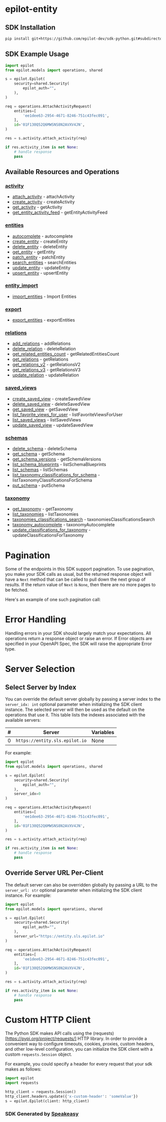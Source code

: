 # epilot-entity

<!-- Start SDK Installation -->
## SDK Installation

```bash
pip install git+https://github.com/epilot-dev/sdk-python.git#subdirectory=entity
```
<!-- End SDK Installation -->

## SDK Example Usage
<!-- Start SDK Example Usage -->
```python
import epilot
from epilot.models import operations, shared

s = epilot.Epilot(
    security=shared.Security(
        epilot_auth="",
    ),
)

req = operations.AttachActivityRequest(
    entities=[
        'ee1dee63-2954-4671-8246-751c43fec091',
    ],
    id='01F130Q52Q6MWSNS8N2AVXV4JN',
)

res = s.activity.attach_activity(req)

if res.activity_item is not None:
    # handle response
    pass
```
<!-- End SDK Example Usage -->

<!-- Start SDK Available Operations -->
## Available Resources and Operations


### [activity](docs/sdks/activity/README.md)

* [attach_activity](docs/sdks/activity/README.md#attach_activity) - attachActivity
* [create_activity](docs/sdks/activity/README.md#create_activity) - createActivity
* [get_activity](docs/sdks/activity/README.md#get_activity) - getActivity
* [get_entity_activity_feed](docs/sdks/activity/README.md#get_entity_activity_feed) - getEntityActivityFeed

### [entities](docs/sdks/entities/README.md)

* [autocomplete](docs/sdks/entities/README.md#autocomplete) - autocomplete
* [create_entity](docs/sdks/entities/README.md#create_entity) - createEntity
* [delete_entity](docs/sdks/entities/README.md#delete_entity) - deleteEntity
* [get_entity](docs/sdks/entities/README.md#get_entity) - getEntity
* [patch_entity](docs/sdks/entities/README.md#patch_entity) - patchEntity
* [search_entities](docs/sdks/entities/README.md#search_entities) - searchEntities
* [update_entity](docs/sdks/entities/README.md#update_entity) - updateEntity
* [upsert_entity](docs/sdks/entities/README.md#upsert_entity) - upsertEntity

### [entity_import](docs/sdks/entityimport/README.md)

* [import_entities](docs/sdks/entityimport/README.md#import_entities) - Import Entities

### [export](docs/sdks/export/README.md)

* [export_entities](docs/sdks/export/README.md#export_entities) - exportEntities

### [relations](docs/sdks/relations/README.md)

* [add_relations](docs/sdks/relations/README.md#add_relations) - addRelations
* [delete_relation](docs/sdks/relations/README.md#delete_relation) - deleteRelation
* [get_related_entities_count](docs/sdks/relations/README.md#get_related_entities_count) - getRelatedEntitiesCount
* [get_relations](docs/sdks/relations/README.md#get_relations) - getRelations
* [get_relations_v2](docs/sdks/relations/README.md#get_relations_v2) - getRelationsV2
* [get_relations_v3](docs/sdks/relations/README.md#get_relations_v3) - getRelationsV3
* [update_relation](docs/sdks/relations/README.md#update_relation) - updateRelation

### [saved_views](docs/sdks/savedviews/README.md)

* [create_saved_view](docs/sdks/savedviews/README.md#create_saved_view) - createSavedView
* [delete_saved_view](docs/sdks/savedviews/README.md#delete_saved_view) - deleteSavedView
* [get_saved_view](docs/sdks/savedviews/README.md#get_saved_view) - getSavedView
* [list_favorite_views_for_user](docs/sdks/savedviews/README.md#list_favorite_views_for_user) - listFavoriteViewsForUser
* [list_saved_views](docs/sdks/savedviews/README.md#list_saved_views) - listSavedViews
* [update_saved_view](docs/sdks/savedviews/README.md#update_saved_view) - updateSavedView

### [schemas](docs/sdks/schemas/README.md)

* [delete_schema](docs/sdks/schemas/README.md#delete_schema) - deleteSchema
* [get_schema](docs/sdks/schemas/README.md#get_schema) - getSchema
* [get_schema_versions](docs/sdks/schemas/README.md#get_schema_versions) - getSchemaVersions
* [list_schema_blueprints](docs/sdks/schemas/README.md#list_schema_blueprints) - listSchemaBlueprints
* [list_schemas](docs/sdks/schemas/README.md#list_schemas) - listSchemas
* [list_taxonomy_classifications_for_schema](docs/sdks/schemas/README.md#list_taxonomy_classifications_for_schema) - listTaxonomyClassificationsForSchema
* [put_schema](docs/sdks/schemas/README.md#put_schema) - putSchema

### [taxonomy](docs/sdks/taxonomy/README.md)

* [get_taxonomy](docs/sdks/taxonomy/README.md#get_taxonomy) - getTaxonomy
* [list_taxonomies](docs/sdks/taxonomy/README.md#list_taxonomies) - listTaxonomies
* [taxonomies_classifications_search](docs/sdks/taxonomy/README.md#taxonomies_classifications_search) - taxonomiesClassificationsSearch
* [taxonomy_autocomplete](docs/sdks/taxonomy/README.md#taxonomy_autocomplete) - taxonomyAutocomplete
* [update_classifications_for_taxonomy](docs/sdks/taxonomy/README.md#update_classifications_for_taxonomy) - updateClassificationsForTaxonomy
<!-- End SDK Available Operations -->



<!-- Start Dev Containers -->

<!-- End Dev Containers -->



<!-- Start Pagination -->
# Pagination

Some of the endpoints in this SDK support pagination. To use pagination, you make your SDK calls as usual, but the
returned response object will have a `Next` method that can be called to pull down the next group of results. If the
return value of `Next` is `None`, then there are no more pages to be fetched.

Here's an example of one such pagination call:
<!-- End Pagination -->



<!-- Start Error Handling -->
# Error Handling

Handling errors in your SDK should largely match your expectations.  All operations return a response object or raise an error.  If Error objects are specified in your OpenAPI Spec, the SDK will raise the appropriate Error type.


<!-- End Error Handling -->



<!-- Start Server Selection -->
# Server Selection

## Select Server by Index

You can override the default server globally by passing a server index to the `server_idx: int` optional parameter when initializing the SDK client instance. The selected server will then be used as the default on the operations that use it. This table lists the indexes associated with the available servers:

| # | Server | Variables |
| - | ------ | --------- |
| 0 | `https://entity.sls.epilot.io` | None |

For example:


```python
import epilot
from epilot.models import operations, shared

s = epilot.Epilot(
    security=shared.Security(
        epilot_auth="",
    ),
    server_idx=0
)

req = operations.AttachActivityRequest(
    entities=[
        'ee1dee63-2954-4671-8246-751c43fec091',
    ],
    id='01F130Q52Q6MWSNS8N2AVXV4JN',
)

res = s.activity.attach_activity(req)

if res.activity_item is not None:
    # handle response
    pass
```


## Override Server URL Per-Client

The default server can also be overridden globally by passing a URL to the `server_url: str` optional parameter when initializing the SDK client instance. For example:


```python
import epilot
from epilot.models import operations, shared

s = epilot.Epilot(
    security=shared.Security(
        epilot_auth="",
    ),
    server_url="https://entity.sls.epilot.io"
)

req = operations.AttachActivityRequest(
    entities=[
        'ee1dee63-2954-4671-8246-751c43fec091',
    ],
    id='01F130Q52Q6MWSNS8N2AVXV4JN',
)

res = s.activity.attach_activity(req)

if res.activity_item is not None:
    # handle response
    pass
```
<!-- End Server Selection -->



<!-- Start Custom HTTP Client -->
# Custom HTTP Client

The Python SDK makes API calls using the (requests)[https://pypi.org/project/requests/] HTTP library.  In order to provide a convenient way to configure timeouts, cookies, proxies, custom headers, and other low-level configuration, you can initialize the SDK client with a custom `requests.Session` object.


For example, you could specify a header for every request that your sdk makes as follows:

```python
import epilot
import requests

http_client = requests.Session()
http_client.headers.update({'x-custom-header': 'someValue'})
s = epilot.Epilot(client: http_client)
```


<!-- End Custom HTTP Client -->

<!-- Placeholder for Future Speakeasy SDK Sections -->



### SDK Generated by [Speakeasy](https://docs.speakeasyapi.dev/docs/using-speakeasy/client-sdks)
